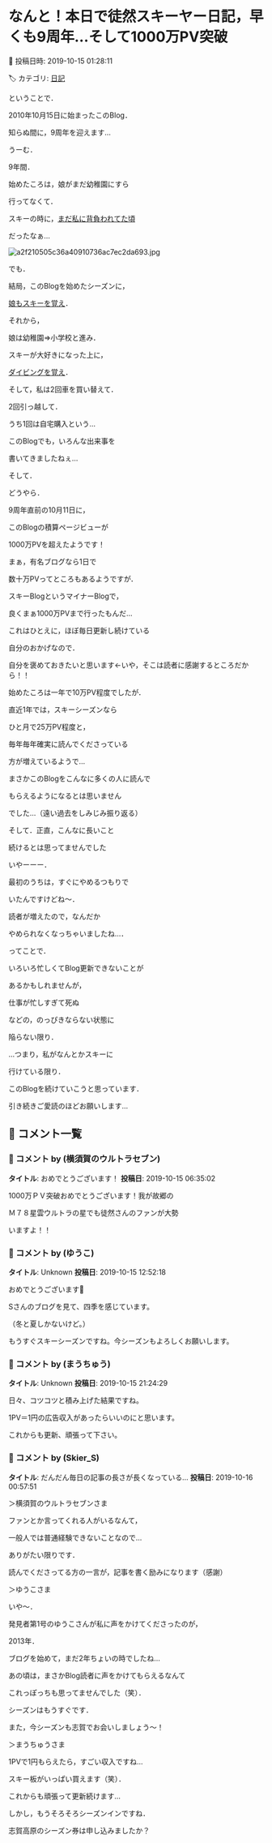 # なんと！本日で徒然スキーヤー日記，早くも9周年…そして1000万PV突破

📅 投稿日時: 2019-10-15 01:28:11

🏷️ カテゴリ: [日記](cc4b5682fb7b8b144980957a978653fb0.md)

ということで．


2010年10月15日に始まったこのBlog．


知らぬ間に，9周年を迎えます…





うーむ．


9年間．


始めたころは，娘がまだ幼稚園にすら


行ってなくて．


スキーの時に，[まだ私に背負われてた頃](e0d94f63673d2cf75c4f34dd5ea49ea36.md)


だったなぁ…




![a2f210505c36a40910736ac7ec2da693.jpg](images/a2f210505c36a40910736ac7ec2da693.jpg)




でも．


結局，このBlogを始めたシーズンに，


[娘もスキーを覚え](ef37cc7d9e89a9024b6505cba0aa5ff82.md)．





それから，


娘は幼稚園⇒小学校と進み．


スキーが大好きになった上に，


[ダイビングを覚え](e236c9494959781d162d4ed151333cd21.md)．


そして，私は2回車を買い替えて．


2回引っ越して．


うち1回は自宅購入という…


このBlogでも，いろんな出来事を


書いてきましたねぇ…





そして．


どうやら．


9周年直前の10月11日に，


このBlogの積算ページビューが


1000万PVを超えたようです！





まぁ，有名ブログなら1日で


数十万PVってところもあるようですが．


スキーBlogというマイナーBlogで，


良くまぁ1000万PVまで行ったもんだ…





これはひとえに，ほぼ毎日更新し続けている


自分のおかげなので．


自分を褒めておきたいと思います←いや，そこは読者に感謝するところだから！！





始めたころは一年で10万PV程度でしたが．


直近1年では，スキーシーズンなら


ひと月で25万PV程度と，


毎年毎年確実に読んでくださっている


方が増えているようで…


まさかこのBlogをこんなに多くの人に読んで


もらえるようになるとは思いません


でした…（遠い過去をしみじみ振り返る）





そして．正直，こんなに長いこと


続けるとは思ってませんでした





いやーーー．


最初のうちは，すぐにやめるつもりで


いたんですけどね～．


読者が増えたので，なんだか


やめられなくなっちゃいましたね…．





ってことで．


いろいろ忙しくてBlog更新できないことが


あるかもしれませんが，


仕事が忙しすぎて死ぬ


などの，のっぴきならない状態に


陥らない限り．


…つまり，私がなんとかスキーに


行けている限り．


このBlogを続けていこうと思っています．





引き続きご愛読のほどお願いします…

## 💬 コメント一覧

### 💬 コメント by (横須賀のウルトラセブン)
**タイトル**: おめでとうございます！
**投稿日**: 2019-10-15 06:35:02

1000万ＰＶ突破おめでとうございます！我が故郷の

Ｍ７８星雲ウルトラの星でも徒然さんのファンが大勢

いますよ！！

### 💬 コメント by (ゆうこ)
**タイトル**: Unknown
**投稿日**: 2019-10-15 12:52:18

おめでとうございます🎉

Sさんのブログを見て、四季を感じています。

（冬と夏しかないけど。）



もうすぐスキーシーズンですね。今シーズンもよろしくお願いします。

### 💬 コメント by (まうちゅう)
**タイトル**: Unknown
**投稿日**: 2019-10-15 21:24:29

日々、コツコツと積み上げた結果ですね。

1PV＝1円の広告収入があったらいいのにと思います。

これからも更新、頑張って下さい。

### 💬 コメント by (Skier_S)
**タイトル**: だんだん毎日の記事の長さが長くなっている…
**投稿日**: 2019-10-16 00:57:51

＞横須賀のウルトラセブンさま

ファンとか言ってくれる人がいるなんて，

一般人では普通経験できないことなので…

ありがたい限りです．

読んでくださってる方の一言が，記事を書く励みになります（感謝）



＞ゆうこさま

いや～．

発見者第1号のゆうこさんが私に声をかけてくださったのが，

2013年．

ブログを始めて，まだ2年ちょいの時でしたね…

あの頃は，まさかBlog読者に声をかけてもらえるなんて

これっぽっちも思ってませんでした（笑）．

シーズンはもうすぐです．

また，今シーズンも志賀でお会いしましょう～！



＞まうちゅうさま

1PVで1円もらえたら，すごい収入ですね…

スキー板がいっぱい買えます（笑）．

これからも頑張って更新続けます…

しかし，もうそろそろシーズンインですね．

志賀高原のシーズン券は申し込みましたか？


